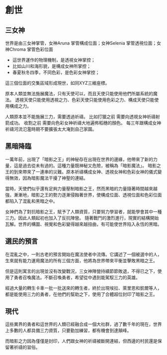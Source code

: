 # 創世

## 三女神
世界是由三女神掌管，女神Aruna 掌管構成位面；女神Selenia 掌管透視位面；女神Chroma 掌管色彩位面

* 這世界運作的物理機制，是透視女神掌控；
* 比如山川和海形貌，是構成女神所掌控；
* 春夏秋冬四季，不同色彩，是色彩女神掌控；

這三個位面的交集區域形成現世，如同XYZ三維座標。

原本人類並無法施展魔法，只有天使可以，而且天使只能使用他們所屬系統的魔法。
透視天使只能使用透視之力、色彩天使只能使用色彩之力、構成天使只能使用構成之力。

人類原本並不能施展三力，需要透過祈禱。
比如打獵之前 需要向透視女神祈禱射箭成功。
收割之前 需要向色彩女神祈禱大地遍佈稻穗的顏色。
每三年跟構成女神祈禱河流氾濫時期不要擴張太大淹到自己家園。

## 黑暗降臨
一萬年前，出現了「暗影之王」的神秘存在出現在世界的邊緣，他帶來了新的力量，這是過去從未有過的。這種力量既神秘又危險，被稱為「暗影魔法」。
暗影之王的到來帶來了一連串的災難。原本祈禱構成女神、透視女神和色彩女神的儀式變得無效，因為暗影魔法干擾了神聖的連結。

當時，天使們似乎還有足夠力量壓制暗影之王，然而黑暗的力量隨著時間越來越強，漸漸地，暗影之王的勢力逐漸侵蝕著世界，使構成位面、透視位面和色彩位面都陷入了混亂和黑暗之中。


女神們為了對抗暗影之王，賦予了人類資質，只要努力學習者，就能學會其中一種三力。因此人類起初也加入了反抗陣營。
隨著戰鬥的激烈進行，現實的結構開始瓦解。世界的構圖、視覺和色彩變得越來越扭曲，有可能使世界陷入永恆的黑暗。

## 選民的預言

在混亂之中，一則古老的預言開始在魔法使者中流傳。它講述了一個被選中的人，生來就有能力運用魔法的所有三個方面，他將為世界帶來平衡並擊敗黑暗之王。


但是這則寓言的出現並沒有改變戰況，三女神陣營持續節節敗退，不得已之下，使用了勇者召喚魔法。不斷召喚勇者，希望從中遇到能駕馭三力的英雄。

經過大量的轉生卡車一批一批送來的轉生者，終於出現埃拉、萊里恩和凱爾等人，都是能使用三力的勇者，在他們的幫助之下，使用了合體超位封印了暗影之王。

## 現代
這些異界的勇者和這世界的人類已經融合成一個大社群，過了數千年的現在，世界上多數的人都具備三力資質，只要勤加練習，都有機會到達顛峰。

而暗影之力因為僅僅是封印，人們跟女神的祈禱被斷開連結，但西邊的村民還是保留著祈禱的習俗。